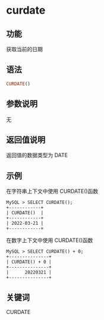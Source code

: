 # curdate

## 功能

获取当前的日期

## 语法

```Haskell
CURDATE()
```

## 参数说明

无

## 返回值说明

返回值的数据类型为 DATE

## 示例

在字符串上下文中使用 CURDATE()函数

```Plain Text
MySQL > SELECT CURDATE();
+------------+
| CURDATE()  |
+------------+
| 2022-03-21 |
+------------+
```

在数字上下文中使用 CURDATE()函数

```Plain Text
MySQL > SELECT CURDATE() + 0;
+---------------+
| CURDATE() + 0 |
+---------------+
|      20220321 |
+---------------+
```

## 关键词

CURDATE
